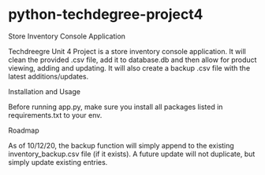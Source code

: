 # python-techdegree-project4
Store Inventory Console Application

Techdreegre Unit 4 Project is a store inventory console application. It will clean the provided .csv file, add it to database.db and then allow for product viewing, adding and updating. It will also create a backup .csv file with the latest additions/updates.

Installation and Usage

Before running app.py, make sure you install all packages listed in requirements.txt to your env.

Roadmap

As of 10/12/20, the backup function will simply append to the existing inventory_backup.csv file (if it exists). A future update will not duplicate, but simply update existing entries.
